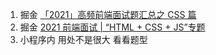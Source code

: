 1. 掘金 [「2021」高频前端面试题汇总之 CSS 篇](https://juejin.cn/post/6905539198107942919)
2. 掘金 [2021 前端面试 | “HTML + CSS + JS”专题](https://juejin.cn/post/6844903848553742350)
3. 小程序内 用处不是很大 看看题型
